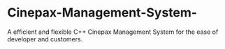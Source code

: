 # Cinepax-Management-System-
A efficient and flexible C++ Cinepax Management System for the ease of developer and customers. 
